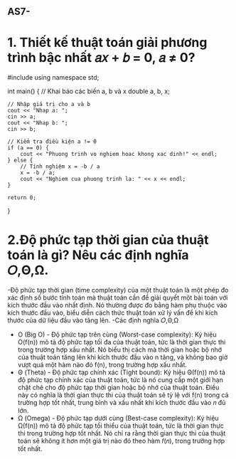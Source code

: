 ## AS7-
# 1. Thiết kế thuật toán giải phương trình bậc nhất 𝑎𝑥 + 𝑏 = 0, 𝑎 ≠ 0?
#include <iostream>
using namespace std;

int main() {
    // Khai báo các biến a, b và x
    double a, b, x;
    
    // Nhập giá trị cho a và b
    cout << "Nhap a: ";
    cin >> a;
    cout << "Nhap b: ";
    cin >> b;
    
    // Kiểm tra điều kiện a != 0
    if (a == 0) {
        cout << "Phuong trinh vo nghiem hoac khong xac dinh!" << endl;
    } else {
        // Tính nghiệm x = -b / a
        x = -b / a;
        cout << "Nghiem cua phuong trinh la: " << x << endl;
    }

    return 0;
}

 
# 2.Độ phức tạp thời gian của thuật toán là gì? Nêu các định nghĩa 𝑂,Θ,Ω.
-Độ phức tạp thời gian (time complexity) của một thuật toán là một phép đo xác định số bước tính toán mà thuật toán cần để giải quyết một bài toán với kích thước đầu vào nhất định. Nó thường được đo bằng hàm phụ thuộc vào kích thước đầu vào, biểu diễn cách thức thuật toán xử lý vấn đề khi kích thước của dữ liệu đầu vào tăng lên.
-Các định nghĩa 𝑂,Θ,Ω
  + O (Big O) - Độ phức tạp trên cùng (Worst-case complexity): Ký hiệu O(f(n)) mô tả độ phức tạp tối đa của thuật toán, tức là thời gian thực thi trong trường hợp xấu nhất. Nó biểu thị cách mà thời gian hoặc bộ nhớ của thuật toán tăng lên khi kích thước đầu vào n tăng, và không bao giờ vượt quá một hàm nào đó f(n), trong trường hợp xấu nhất.
  + Θ (Theta) - Độ phức tạp chính xác (Tight bound):  Ký hiệu Θ(f(n)) mô tả độ phức tạp chính xác của thuật toán, tức là nó cung cấp một giới hạn chặt chẽ cho độ phức tạp thời gian hoặc bộ nhớ của thuật toán. Điều này có nghĩa là thời gian thực thi của thuật toán sẽ tỷ lệ với f(n) trong cả trường hợp tốt nhất, trung bình và xấu nhất khi kích thước đầu vào 𝑛 đủ lớn.
  + Ω (Omega) - Độ phức tạp dưới cùng (Best-case complexity): Ký hiệu Ω(f(n)) mô tả độ phức tạp tối thiểu của thuật toán, tức là thời gian thực thi trong trường hợp tốt nhất. Nó chỉ ra rằng thời gian thực thi của thuật toán sẽ không ít hơn một giá trị nào đó theo hàm 𝑓(𝑛), trong trường hợp tốt nhất.
# 
